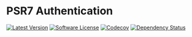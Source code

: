 # PSR7 Authentication

[![Latest Version](https://img.shields.io/packagist/v/jakubigla/psr7-auth.svg?style=flat-square)](https://packagist.org/packages/jakubigla/psr7-auth)
[![Software License](https://img.shields.io/badge/license-MIT-brightgreen.svg?style=flat-square)](LICENSE.md)
[![Codecov](https://img.shields.io/codecov/c/github/jakubigla/psr7-auth.svg)]()
[![Dependency Status](https://www.versioneye.com/user/projects/56f66fbd35630e003888ac0c/badge.svg?style=flat)](https://www.versioneye.com/user/projects/56f66fbd35630e003888ac0c)